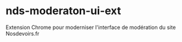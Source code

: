 # nds-moderaton-ui-ext
Extension Chrome pour moderniser l'interface de modération du site Nosdevoirs.fr
